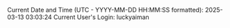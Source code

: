 Current Date and Time (UTC - YYYY-MM-DD HH:MM:SS formatted): 2025-03-13 03:03:24
Current User's Login: luckyaiman
